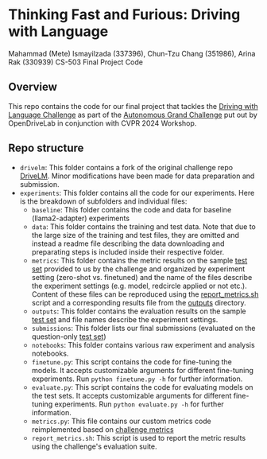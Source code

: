 # Thinking Fast and Furious: Driving with Language
Mahammad (Mete) Ismayilzada (337396), Chun-Tzu Chang (351986), Arina Rak (330939)
CS-503 Final Project Code

## Overview
This repo contains the code for our final project that tackles the [Driving with Language Challenge](https://huggingface.co/spaces/AGC2024/driving-with-language-2024) as part of the [Autonomous Grand Challenge](https://opendrivelab.com/challenge2024/) put out by OpenDriveLab in conjunction with CVPR 2024 Workshop.

## Repo structure
- `drivelm`: This folder contains a fork of the original challenge repo [DriveLM](https://github.com/OpenDriveLab/DriveLM). Minor modifications have been made for data preparation and submission.
- `experiments`: This folder contains all the code for our experiments. Here is the breakdown of subfolders and individual files:
    - `baseline`: This folder contains the code and data for baseline (llama2-adapter) experiments
    - `data`: This folder contains the training and test data. Note that due to the large size of the training and test files, they are omitted and instead a readme file describing the data downloading and preparating steps is included inside their respective folder.
    - `metrics`: This folder contains the metric results on the sample [test set](experiments/data/test/test_eval.json) provided to us by the challenge and organized by experiment setting (zero-shot vs. finetuned) and the name of the files describe the experiment settings (e.g. model, redcircle applied or not etc.). Content of these files can be reproduced using the [report_metrics.sh](experiments/report_metrics.sh) script and a corresponding results file from the [outputs](experiments/outputs) directory.
    - `outputs`: This folder contains the evaluation results on the sample [test set](experiments/data/test/test_eval.json) and file names describe the experiment settings.
    - `submissions`: This folder lists our final submissions (evaluated on the question-only [test set](https://huggingface.co/datasets/OpenDriveLab/DriveLM/blob/main/v1_1_val_nus_q_only.json))
    - `notebooks`: This folder contains various raw experiment and analysis notebooks.
    - `finetune.py`: This script contains the code for fine-tuning the models. It accepts customizable arguments for different fine-tuning experiments. Run `python finetune.py -h` for further information.
    - `evaluate.py`: This script contains the code for evaluating models on the test sets. It accepts customizable arguments for different fine-tuning experiments. Run `python evaluate.py -h` for further information.
    - `metrics.py`: This file contains our custom metrics code reimplemented based on [challenge metrics](drivelm/challenge/evaluation.py)
    - `report_metrics.sh`: This script is used to report the metric results using the challenge's evaluation suite.